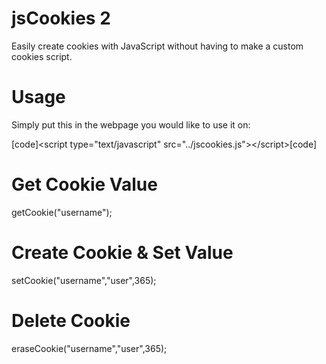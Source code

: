 jsCookies 2
=========

Easily create cookies with JavaScript without having to make a custom cookies script.


Usage
=========

Simply put this in the webpage you would like to use it on:

[code]&lt;script type="text/javascript" src="../jscookies.js"&gt;&lt;/script&gt;[code]

Get Cookie Value
=========
getCookie("username");

Create Cookie & Set Value
=========
setCookie("username","user",365);

Delete Cookie
=========
eraseCookie("username","user",365);
